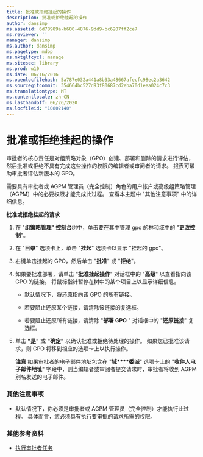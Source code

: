 ```yaml
---
title: 批准或拒绝挂起的操作
description: 批准或拒绝挂起的操作
author: dansimp
ms.assetid: 6d78989a-b600-4876-9dd9-bc6207ff2ce7
ms.reviewer: ''
manager: dansimp
ms.author: dansimp
ms.pagetype: mdop
ms.mktglfcycl: manage
ms.sitesec: library
ms.prod: w10
ms.date: 06/16/2016
ms.openlocfilehash: 5a787e032a441a8b33a48667afecfc98ec2a3642
ms.sourcegitcommit: 354664bc527d93f80687cd2eba70d1eea024c7c3
ms.translationtype: MT
ms.contentlocale: zh-CN
ms.lasthandoff: 06/26/2020
ms.locfileid: "10802140"
---
```

# 批准或拒绝挂起的操作


审批者的核心责任是对组策略对象（GPO）创建、部署和删除的请求进行评估，然后批准或拒绝不具有完成这些操作的权限的编辑者或审阅者的请求。 报表可帮助审批者评估新版本的 GPO。

需要具有审批者或 AGPM 管理员（完全控制）角色的用户帐户或高级组策略管理（AGPM）中的必要权限才能完成此过程。 查看本主题中 "其他注意事项" 中的详细信息。

**批准或拒绝挂起的请求**

1.  在 "**组策略管理" 控制台**树中，单击要在其中管理 gpo 的林和域中的 "**更改控制**"。

2.  在 "**目录**" 选项卡上，单击 "**挂起**" 选项卡以显示 "挂起的 gpo"。

3.  右键单击挂起的 GPO，然后单击 "**批准**" 或 "**拒绝**"。

4.  如果要批准部署，请单击 "**批准挂起操作**" 对话框中的 "**高级**" 以查看指向该 GPO 的链接。 将鼠标指针暂停在树中的某个项目上以显示详细信息。

    -   默认情况下，将还原指向该 GPO 的所有链接。

    -   若要阻止还原某个链接，请清除该链接的复选框。

    -   若要阻止还原所有链接，请清除 "**部署 GPO** " 对话框中的 "**还原链接**" 复选框。

5.  单击 **"是"** 或 **"确定"** 以确认批准或拒绝待处理的操作。 如果您已批准该请求，则 GPO 将移到相应的选项卡上以执行操作。

    **注意** 如果审批者的电子邮件地址包含在 "**域****委派**" 选项卡上的 "**收件人电子邮件地址**" 字段中，则当编辑者或审阅者提交请求时，审批者将收到 AGPM 别名发送的电子邮件。

     

### 其他注意事项

-   默认情况下，你必须是审批者或 AGPM 管理员（完全控制）才能执行此过程。 具体而言，您必须具有执行要审批的请求所需的权限。

### 其他参考资料

-   [执行审批者任务](performing-approver-tasks-agpm30ops.md)

 

 





